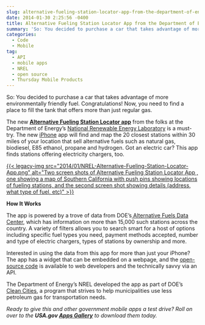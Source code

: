 ```yaml
---
slug: alternative-fueling-station-locator-app-from-the-department-of-energy
date: 2014-01-30 2:25:56 -0400
title: Alternative Fueling Station Locator App from the Department of Energy
summary: 'So: You decided to purchase a car that takes advantage of more environmentally friendly fuel. Congratulations! Now, you need to find a place to fill the tank that offers more than just regular gas. The new Alternative Fueling Station Locator app from the folks at the Department of Energy&rsquo;s National Renewable Energy Laboratory is a must-try. The new iPhone app will'
categories:
  - Code
  - Mobile
tag:
  - API
  - mobile apps
  - NREL
  - open source
  - Thursday Mobile Products
---
```


So: You decided to purchase a car that takes advantage of more environmentally friendly fuel. Congratulations! Now, you need to find a place to fill the tank that offers more than just regular gas.

The new [**Alternative Fueling Station Locator app**](https://itunes.apple.com/us/app/alternative-fueling-station/id718577947) from the folks at the Department of Energy’s [National Renewable Energy Laboratory](http://www.nrel.gov/) is a must-try. The new [iPhone](https://itunes.apple.com/us/app/alternative-fueling-station/id718577947) app will find and map the 20 closest stations within 30 miles of your location that sell alternative fuels such as natural gas, biodiesel, E85 ethanol, propane and hydrogen. Got an electric car? This app finds stations offering electricity chargers, too.

[{{< legacy-img src="2014/01/NREL-Alternative-Fueling-Station-Locator-App.png" alt="Two screen shots of Alternative Fueling Station Locator App , one showing a map of Southern California with push pins showing locations of fueling stations, and the second screen shot showing details (address, what type of fuel, etc)" >}}](https://s3.amazonaws.com/digitalgov/legacy-img/2014/01/NREL-Alternative-Fueling-Station-Locator-App.png)

**How It Works**

The app is powered by a trove of data from DOE’s[ Alternative Fuels Data Center](http://www.afdc.energy.gov/), which has information on more than 15,000 such stations across the country. A variety of filters allows you to search smart for a host of options including specific fuel types you need, payment methods accepted, number and type of electric chargers,  types of stations by ownership and more.

Interested in using the data from this app for more than just your iPhone? The app has a widget that can be embedded on a webpage, and the [open-source code](http://developer.nrel.gov/) is available to web developers and the technically savvy via an API.

The Department of Energy’s NREL developed the app as part of DOE’s [Clean Cities](http://www1.eere.energy.gov/cleancities/), a program that strives to help municipalities use less petroleum gas for transportation needs.

_Ready to give this and other government mobile apps a test drive? Roll on over to the **USA.gov [Apps Gallery](http://apps.usa.gov/)** to download them today._